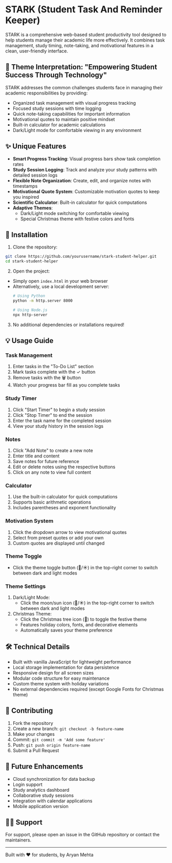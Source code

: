 # STARK (Student Task And Reminder Keeper)

STARK is a comprehensive web-based student productivity tool designed to help students manage their academic life more effectively. It combines task management, study timing, note-taking, and motivational features in a clean, user-friendly interface.

## 🌟 Theme Interpretation: "Empowering Student Success Through Technology"

STARK addresses the common challenges students face in managing their academic responsibilities by providing:

- Organized task management with visual progress tracking
- Focused study sessions with time logging
- Quick note-taking capabilities for important information
- Motivational quotes to maintain positive mindset
- Built-in calculator for academic calculations
- Dark/Light mode for comfortable viewing in any environment

## ✨ Unique Features

- **Smart Progress Tracking**: Visual progress bars show task completion rates
- **Study Session Logging**: Track and analyze your study patterns with detailed session logs
- **Flexible Note Organization**: Create, edit, and organize notes with timestamps
- **Motivational Quote System**: Customizable motivation quotes to keep you inspired
- **Scientific Calculator**: Built-in calculator for quick computations
- **Adaptive Themes**: 
  - Dark/Light mode switching for comfortable viewing
  - Special Christmas theme with festive colors and fonts

## 🚀 Installation

1. Clone the repository:
```bash
git clone https://github.com/yourusername/stark-student-helper.git
cd stark-student-helper
```

2. Open the project:
- Simply open `index.html` in your web browser
- Alternatively, use a local development server:
  ```bash
  # Using Python
  python -m http.server 8000
  
  # Using Node.js
  npx http-server
  ```

3. No additional dependencies or installations required!

## 💡 Usage Guide

### Task Management
1. Enter tasks in the "To-Do List" section
2. Mark tasks complete with the ✓ button
3. Remove tasks with the 🗑️ button
4. Watch your progress bar fill as you complete tasks

### Study Timer
1. Click "Start Timer" to begin a study session
2. Click "Stop Timer" to end the session
3. Enter the task name for the completed session
4. View your study history in the session logs

### Notes
1. Click "Add Note" to create a new note
2. Enter title and content
3. Save notes for future reference
4. Edit or delete notes using the respective buttons
5. Click on any note to view full content

### Calculator
1. Use the built-in calculator for quick computations
2. Supports basic arithmetic operations
3. Includes parentheses and exponent functionality

### Motivation System
1. Click the dropdown arrow to view motivational quotes
2. Select from preset quotes or add your own
3. Custom quotes are displayed until changed

### Theme Toggle
- Click the theme toggle button (🌙/☀️) in the top-right corner to switch between dark and light modes

### Theme Settings
1. Dark/Light Mode:
   - Click the moon/sun icon (🌙/☀️) in the top-right corner to switch between dark and light modes
2. Christmas Theme:
   - Click the Christmas tree icon (🎄) to toggle the festive theme
   - Features holiday colors, fonts, and decorative elements
   - Automatically saves your theme preference

## 🛠️ Technical Details

- Built with vanilla JavaScript for lightweight performance
- Local storage implementation for data persistence
- Responsive design for all screen sizes
- Modular code structure for easy maintenance
- Custom theme system with holiday variations
- No external dependencies required (except Google Fonts for Christmas theme)

## 🤝 Contributing

1. Fork the repository
2. Create a new branch: `git checkout -b feature-name`
3. Make your changes
4. Commit: `git commit -m 'Add some feature'`
5. Push: `git push origin feature-name`
6. Submit a Pull Request


## 🎯 Future Enhancements

- Cloud synchronization for data backup
- Login support
- Study analytics dashboard
- Collaborative study sessions
- Integration with calendar applications
- Mobile application version

## 🙋‍♂️ Support

For support, please open an issue in the GitHub repository or contact the maintainers.

---

Built with ❤️ for students, by Aryan Mehta 
